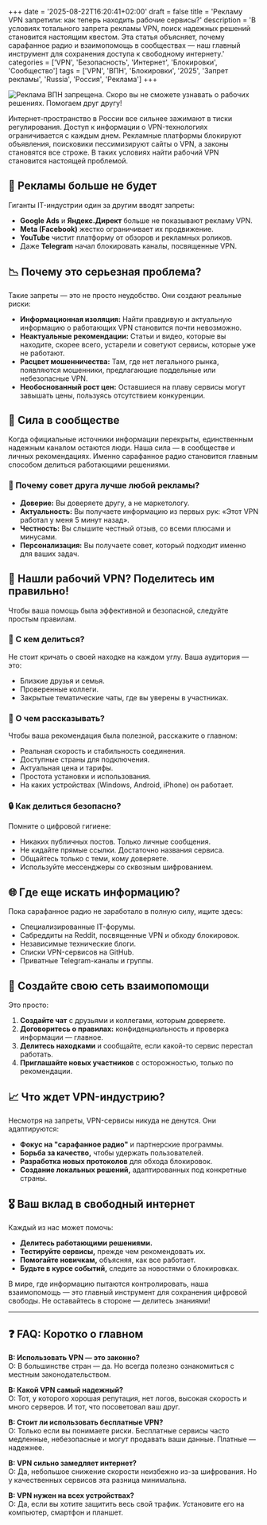 +++
date = '2025-08-22T16:20:41+02:00'
draft = false
title = 'Рекламу VPN запретили: как теперь находить рабочие сервисы?'
description = 'В условиях тотального запрета рекламы VPN, поиск надежных решений становится настоящим квестом. Эта статья объясняет, почему сарафанное радио и взаимопомощь в сообществах — наш главный инструмент для сохранения доступа к свободному интернету.'
categories = ['VPN', 'Безопасность', 'Интернет', 'Блокировки', 'Сообщество']
tags = ['VPN', 'ВПН', 'Блокировки', '2025', 'Запрет рекламы', 'Russia', 'Россия', 'Реклама']
+++

![Реклама ВПН запрещена. Скоро вы не сможете узнавать о рабочих решениях. Помогаем друг другу!](https://imagestoring.fra1.cdn.digitaloceanspaces.com/272A70AE-B4CF-4925-A8C4-95DBE2231F80.png)

Интернет-пространство в России все сильнее зажимают в тиски регулирования. Доступ к информации о VPN-технологиях ограничивается с каждым днем. Рекламные платформы блокируют объявления, поисковики пессимизируют сайты о VPN, а законы становятся все строже. В таких условиях найти рабочий VPN становится настоящей проблемой.

## 🚫 Рекламы больше не будет

Гиганты IT-индустрии один за другим вводят запреты:

*   **Google Ads** и **Яндекс.Директ** больше не показывают рекламу VPN.
*   **Meta (Facebook)** жестко ограничивает их продвижение.
*   **YouTube** чистит платформу от обзоров и рекламных роликов.
*   Даже **Telegram** начал блокировать каналы, посвященные VPN.

## 📉 Почему это серьезная проблема?

Такие запреты — это не просто неудобство. Они создают реальные риски:

*   **Информационная изоляция:** Найти правдивую и актуальную информацию о работающих VPN становится почти невозможно.
*   **Неактуальные рекомендации:** Статьи и видео, которые вы находите, скорее всего, устарели и советуют сервисы, которые уже не работают.
*   **Расцвет мошенничества:** Там, где нет легального рынка, появляются мошенники, предлагающие поддельные или небезопасные VPN.
*   **Необоснованный рост цен:** Оставшиеся на плаву сервисы могут завышать цены, пользуясь отсутствием конкуренции.

## 🤝 Сила в сообществе

Когда официальные источники информации перекрыты, единственным надежным каналом остаются люди. Наша сила — в сообществе и личных рекомендациях. Именно сарафанное радио становится главным способом делиться работающими решениями.

### 💪 Почему совет друга лучше любой рекламы?

*   **Доверие:** Вы доверяете другу, а не маркетологу.
*   **Актуальность:** Вы получаете информацию из первых рук: «Этот VPN работал у меня 5 минут назад».
*   **Честность:** Вы слышите честный отзыв, со всеми плюсами и минусами.
*   **Персонализация:** Вы получаете совет, который подходит именно для ваших задач.

## 📢 Нашли рабочий VPN? Поделитесь им правильно!

Чтобы ваша помощь была эффективной и безопасной, следуйте простым правилам.

### 🎯 С кем делиться?
Не стоит кричать о своей находке на каждом углу. Ваша аудитория — это:
*   Близкие друзья и семья.
*   Проверенные коллеги.
*   Закрытые тематические чаты, где вы уверены в участниках.

### 💬 О чем рассказывать?
Чтобы ваша рекомендация была полезной, расскажите о главном:
*   Реальная скорость и стабильность соединения.
*   Доступные страны для подключения.
*   Актуальная цена и тарифы.
*   Простота установки и использования.
*   На каких устройствах (Windows, Android, iPhone) он работает.

### 🔒 Как делиться безопасно?
Помните о цифровой гигиене:
*   Никаких публичных постов. Только личные сообщения.
*   Не кидайте прямые ссылки. Достаточно названия сервиса.
*   Общайтесь только с теми, кому доверяете.
*   Используйте мессенджеры со сквозным шифрованием.

## 🌐 Где еще искать информацию?

Пока сарафанное радио не заработало в полную силу, ищите здесь:

*   Специализированные IT-форумы.
*   Сабреддиты на Reddit, посвященные VPN и обходу блокировок.
*   Независимые технические блоги.
*   Списки VPN-сервисов на GitHub.
*   Приватные Telegram-каналы и группы.

## 🚀 Создайте свою сеть взаимопомощи

Это просто:

1.  **Создайте чат** с друзьями и коллегами, которым доверяете.
2.  **Договоритесь о правилах:** конфиденциальность и проверка информации — главное.
3.  **Делитесь находками** и сообщайте, если какой-то сервис перестал работать.
4.  **Приглашайте новых участников** с осторожностью, только по рекомендации.

## 📈 Что ждет VPN-индустрию?

Несмотря на запреты, VPN-сервисы никуда не денутся. Они адаптируются:

*   **Фокус на "сарафанное радио"** и партнерские программы.
*   **Борьба за качество,** чтобы удержать пользователей.
*   **Разработка новых протоколов** для обхода блокировок.
*   **Создание локальных решений,** адаптированных под конкретные страны.

## 🎖️ Ваш вклад в свободный интернет

Каждый из нас может помочь:

*   **Делитесь работающими решениями.**
*   **Тестируйте сервисы,** прежде чем рекомендовать их.
*   **Помогайте новичкам,** объясняя, как все работает.
*   **Будьте в курсе событий,** следите за новостями о блокировках.

В мире, где информацию пытаются контролировать, наша взаимопомощь — это главный инструмент для сохранения цифровой свободы. Не оставайтесь в стороне — делитесь знаниями!

---

## ❓ FAQ: Коротко о главном

**В: Использовать VPN — это законно?**  
О: В большинстве стран — да. Но всегда полезно ознакомиться с местным законодательством.

**В: Какой VPN самый надежный?**  
О: Тот, у которого хорошая репутация, нет логов, высокая скорость и много серверов. И тот, что посоветовал ваш друг.

**В: Стоит ли использовать бесплатные VPN?**  
О: Только если вы понимаете риски. Бесплатные сервисы часто медленные, небезопасные и могут продавать ваши данные. Платные — надежнее.

**В: VPN сильно замедляет интернет?**  
О: Да, небольшое снижение скорости неизбежно из-за шифрования. Но у качественных сервисов эта разница минимальна.

**В: VPN нужен на всех устройствах?**  
О: Да, если вы хотите защитить весь свой трафик. Установите его на компьютер, смартфон и планшет.